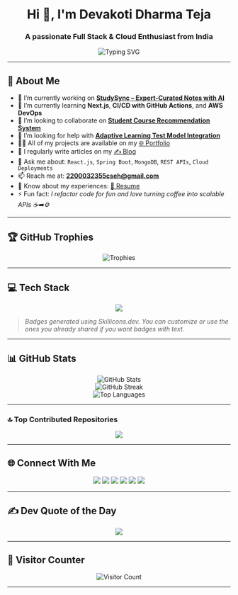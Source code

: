<h1 align="center">Hi 👋, I'm Devakoti Dharma Teja</h1>
<h3 align="center">A passionate Full Stack & Cloud Enthusiast from India</h3>

<!-- ✨ Typewriter suggestion (you can replace with a typewriter GIF or badge if needed) -->
<!-- Example badge: https://github.com/DenverCoder1/readme-typing-svg -->
<p align="center">
  <img src="https://readme-typing-svg.demolab.com?font=Fira+Code&pause=1000&color=00F7FF&width=435&lines=Frontend+%7C+Backend+%7C+Cloud+%7C+DevOps;Passionate+about+building+scalable+systems" alt="Typing SVG" />
</p>

---

## 💫 About Me

- 🔭 I’m currently working on **[StudySync – Expert-Curated Notes with AI](#)**  
- 🌱 I’m currently learning **Next.js**, **CI/CD with GitHub Actions**, and **AWS DevOps**  
- 👯 I’m looking to collaborate on **[Student Course Recommendation System](#)**  
- 🤝 I’m looking for help with **[Adaptive Learning Test Model Integration](#)**  
- 👨‍💻 All of my projects are available on my [🌐 Portfolio](#)  
- 📝 I regularly write articles on my [✍️ Blog](#)  
- 💬 Ask me about: `React.js`, `Spring Boot`, `MongoDB`, `REST APIs`, `Cloud Deployments`  
- 📫 Reach me at: **2200032355cseh@gmail.com**  
- 📄 Know about my experiences: [📎 Resume](https://drive.google.com/file/d/1pZQ4y6nWQvcmxWmXcCL-AhfSRgT4jDBH/view?usp=drive_link)  
- ⚡ Fun fact: *I refactor code for fun and love turning coffee into scalable APIs ☕➡️⚙️*

---

## 🏆 GitHub Trophies

<p align="center">
  <img src="https://github-profile-trophy.vercel.app/?username=Dharmateja69&theme=radical&no-bg=true&margin-w=4" alt="Trophies" />
</p>

---

## 💻 Tech Stack

<p align="center">
  <img src="https://skillicons.dev/icons?i=java,js,html,css,react,nextjs,nodejs,express,mongodb,mysql,supabase,tailwind,vercel,docker,kubernetes,git,github,figma,postman,maven,hibernate,netlify,redux" />
</p>

> *Badges generated using Skillicons.dev. You can customize or use the ones you already shared if you want badges with text.*

---

## 📊 GitHub Stats

<p align="center">
  <img src="https://github-readme-stats.vercel.app/api?username=Dharmateja69&theme=radical&show_icons=true&include_all_commits=true&count_private=true" alt="GitHub Stats" />
  <br/>
  <img src="https://nirzak-streak-stats.vercel.app/?user=Dharmateja69&theme=radical" alt="GitHub Streak" />
  <br/>
  <img src="https://github-readme-stats.vercel.app/api/top-langs/?username=Dharmateja69&theme=radical&layout=compact&langs_count=10" alt="Top Languages" />
</p>

---

### 🔝 Top Contributed Repositories

<p align="center">
  <img src="https://github-contributor-stats.vercel.app/api?username=Dharmateja69&limit=5&theme=tokyonight&combine_all_yearly_contributions=true" />
</p>

---

## 🌐 Connect With Me

<p align="center">
  <a href="mailto:2200032355cseh@gmail.com"><img src="https://img.shields.io/badge/Email-D14836?style=for-the-badge&logo=gmail&logoColor=white" /></a>
  <a href="https://github.com/Dharmateja69"><img src="https://img.shields.io/badge/GitHub-181717?style=for-the-badge&logo=github&logoColor=white" /></a>
  <a href="https://linkedin.com/in/ddharmateja"><img src="https://img.shields.io/badge/LinkedIn-0077B5?style=for-the-badge&logo=linkedin&logoColor=white" /></a>
  <a href="https://auth.geeksforgeeks.org/user/ddharmadvxo/profile"><img src="https://img.shields.io/badge/GFG-0F9D58?style=for-the-badge&logo=geeksforgeeks&logoColor=white" /></a>
  <a href="https://www.codechef.com/users/klu_2200032355"><img src="https://img.shields.io/badge/CodeChef-5B4638?style=for-the-badge&logo=codechef&logoColor=white" /></a>
  <a href="https://leetcode.com/2200032355/"><img src="https://img.shields.io/badge/LeetCode-FFA116?style=for-the-badge&logo=leetcode&logoColor=white" /></a>
</p>

---

## ✍️ Dev Quote of the Day

<p align="center">
  <img src="https://quotes-github-readme.vercel.app/api?type=horizontal&theme=tokyonight" />
</p>

---

## 👀 Visitor Counter

<p align="center">
  <img src="https://visitcount.itsvg.in/api?id=Dharmateja69&icon=9&color=13" alt="Visitor Count" />
</p>


---

<!-- Proudly created with GPRM (https://gprm.itsvg.in) -->
